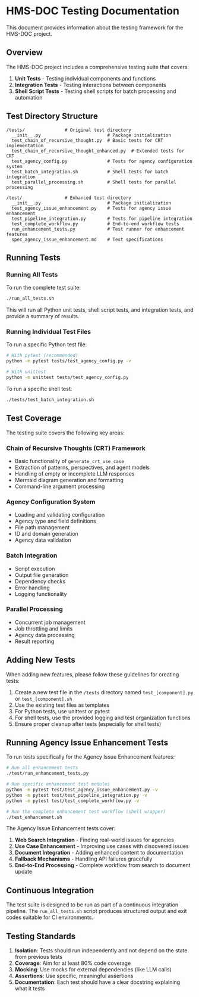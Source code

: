 # HMS-DOC Testing Documentation

This document provides information about the testing framework for the HMS-DOC project.

## Overview

The HMS-DOC project includes a comprehensive testing suite that covers:

1. **Unit Tests** - Testing individual components and functions
2. **Integration Tests** - Testing interactions between components
3. **Shell Script Tests** - Testing shell scripts for batch processing and automation

## Test Directory Structure

```
/tests/               # Original test directory
  __init__.py                         # Package initialization
  test_chain_of_recursive_thought.py  # Basic tests for CRT implementation
  test_chain_of_recursive_thought_enhanced.py  # Extended tests for CRT
  test_agency_config.py               # Tests for agency configuration system
  test_batch_integration.sh           # Shell tests for batch integration
  test_parallel_processing.sh         # Shell tests for parallel processing

/test/                # Enhanced test directory 
  __init__.py                         # Package initialization
  test_agency_issue_enhancement.py    # Tests for agency issue enhancement
  test_pipeline_integration.py        # Tests for pipeline integration
  test_complete_workflow.py           # End-to-end workflow tests
  run_enhancement_tests.py            # Test runner for enhancement features
  spec_agency_issue_enhancement.md    # Test specifications
```

## Running Tests

### Running All Tests

To run the complete test suite:

```bash
./run_all_tests.sh
```

This will run all Python unit tests, shell script tests, and integration tests, and provide a summary of results.

### Running Individual Test Files

To run a specific Python test file:

```bash
# With pytest (recommended)
python -m pytest tests/test_agency_config.py -v

# With unittest
python -m unittest tests/test_agency_config.py
```

To run a specific shell test:

```bash
./tests/test_batch_integration.sh
```

## Test Coverage

The testing suite covers the following key areas:

### Chain of Recursive Thoughts (CRT) Framework

- Basic functionality of `generate_crt_use_case`
- Extraction of patterns, perspectives, and agent models
- Handling of empty or incomplete LLM responses
- Mermaid diagram generation and formatting
- Command-line argument processing

### Agency Configuration System

- Loading and validating configuration
- Agency type and field definitions
- File path management
- ID and domain generation
- Agency data validation

### Batch Integration

- Script execution
- Output file generation
- Dependency checks
- Error handling
- Logging functionality

### Parallel Processing

- Concurrent job management
- Job throttling and limits
- Agency data processing
- Result reporting

## Adding New Tests

When adding new features, please follow these guidelines for creating tests:

1. Create a new test file in the `/tests` directory named `test_[component].py` or `test_[component].sh`
2. Use the existing test files as templates
3. For Python tests, use unittest or pytest
4. For shell tests, use the provided logging and test organization functions
5. Ensure proper cleanup after tests (especially for shell tests)

## Running Agency Issue Enhancement Tests

To run tests specifically for the Agency Issue Enhancement features:

```bash
# Run all enhancement tests
./test/run_enhancement_tests.py

# Run specific enhancement test modules
python -m pytest test/test_agency_issue_enhancement.py -v
python -m pytest test/test_pipeline_integration.py -v
python -m pytest test/test_complete_workflow.py -v

# Run the complete enhancement test workflow (shell wrapper)
./test_enhancement.sh
```

The Agency Issue Enhancement tests cover:

1. **Web Search Integration** - Finding real-world issues for agencies
2. **Use Case Enhancement** - Improving use cases with discovered issues
3. **Document Integration** - Adding enhanced content to documentation
4. **Fallback Mechanisms** - Handling API failures gracefully
5. **End-to-End Processing** - Complete workflow from search to document update

## Continuous Integration

The test suite is designed to be run as part of a continuous integration pipeline. The `run_all_tests.sh` script produces structured output and exit codes suitable for CI environments.

## Testing Standards

1. **Isolation**: Tests should run independently and not depend on the state from previous tests
2. **Coverage**: Aim for at least 80% code coverage
3. **Mocking**: Use mocks for external dependencies (like LLM calls)
4. **Assertions**: Use specific, meaningful assertions
5. **Documentation**: Each test should have a clear docstring explaining what it tests